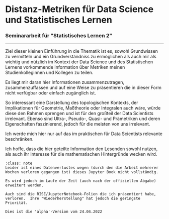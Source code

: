 # Distanz-Metriken für Data Science und Statistisches Lernen

### Seminararbeit für "Statistisches Lernen 2" 
_________



Ziel dieser kleinen Einführung in die Thematik ist es, sowohl Grundwissen zu vermitteln und ein Grundverständniss zu ermöglichen als auch mir als wichtig und nützlich im Kontext der Data Science und des Statistischen Lernens vorkommende Information über Metriken meinen Studienkolleginnen und Kollegen zu teilen. 

Es liegt mir daran hier Informationen zusammenzutragen, zusammenzuffassen und auf eine Weise zu präsentieren die in dieser Form nicht verfügbar oder einfach zugänglich ist. 

So interessant eine Darstellung des topologischen Kontexts, der Implikationen für Geometrie, Maßtheorie oder Integralen auch wäre, würde diese den Rahmen sprengen und ist für den großteil der Data Scientists irrelevant. 
Ebenso sind Ultra-, Pseudo-, Quasi- und Prämetriken und deren Eigenschaften faszinierend, jedoch für die meisten von uns irrelevant. 

Ich werde mich hier nur auf das im praktischen für Data Scientists relevante beschränken. 

Ich hoffe, dass die hier geteilte Information den Lesenden sowohl nutzen, als auch ihr Interesse für die mathematischen Hintergründe wecken wird. 

```{admonition} Hinweis
:class: note
Leider ist eines Datenverlustes wegen (durch den die Arbeit mehrerer Wochen verloren gegangen ist) dieses Jupyter Book nicht vollständig.

Es wird jedoch im Laufe der Zeit (auch nach der offiziellen Abgabe) erweitert werden. 

Auch sind die RISE/JupyterNotebook-Folien die ich präsentiert habe, verloren.  Ihre "Wiederherstellung" hat jedoch die geringste Priorität. 

Dies ist die 'alpha'-Version vom 24.04.2022
```

```{tableofcontents}
```

